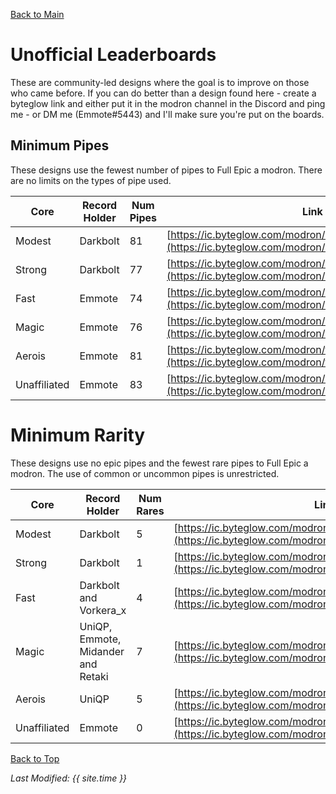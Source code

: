 [Back to Main](index.md)

# Unofficial Leaderboards

These are community-led designs where the goal is to improve on those who came before. If you can do better than a design found here - create a byteglow link and either put it in the modron channel in the Discord and ping me - or DM me (Emmote#5443) and I'll make sure you're put on the boards.

## Minimum Pipes

These designs use the fewest number of pipes to Full Epic a modron. There are no limits on the types of pipe used.

| Core | Record Holder | Num Pipes | Link |
|---|---|---|---|
| Modest | Darkbolt | 81 | [https://ic.byteglow.com/modron/3RLSXOvfhj-9x1knFdA9B](https://ic.byteglow.com/modron/3RLSXOvfhj-9x1knFdA9B) |
| Strong | Darkbolt | 77 | [https://ic.byteglow.com/modron/lGg_BhwReysiilX-_yHGa](https://ic.byteglow.com/modron/lGg_BhwReysiilX-_yHGa) |
| Fast | Emmote | 74 | [https://ic.byteglow.com/modron/LPEwIiOxwfWpfb7RQo2Pw](https://ic.byteglow.com/modron/LPEwIiOxwfWpfb7RQo2Pw) |
| Magic | Emmote | 76 | [https://ic.byteglow.com/modron/iBpZmEKggkM5IWYOLl9kf](https://ic.byteglow.com/modron/iBpZmEKggkM5IWYOLl9kf) |
| Aerois | Emmote | 81 | [https://ic.byteglow.com/modron/taZalpaozjGYfEmEuegt5](https://ic.byteglow.com/modron/taZalpaozjGYfEmEuegt5) |
| Unaffiliated | Emmote | 83 | [https://ic.byteglow.com/modron/HHys4x0fUH8rcUPzXzT3y](https://ic.byteglow.com/modron/HHys4x0fUH8rcUPzXzT3y) |

# Minimum Rarity

These designs use no epic pipes and the fewest rare pipes to Full Epic a modron. The use of common or uncommon pipes is unrestricted.

| Core | Record Holder | Num Rares | Link |
|---|---|---|---|
| Modest | Darkbolt | 5 | [https://ic.byteglow.com/modron/P6qKM1sA_9quq9rDQrJyL](https://ic.byteglow.com/modron/P6qKM1sA_9quq9rDQrJyL) |
| Strong | Darkbolt | 1 | [https://ic.byteglow.com/modron/cmByFdKcMP1ZRhAe2nDbq](https://ic.byteglow.com/modron/cmByFdKcMP1ZRhAe2nDbq) |
| Fast | Darkbolt and Vorkera_x | 4 | [https://ic.byteglow.com/modron/MxgE51Uw1Z8UUwAwof8dx](https://ic.byteglow.com/modron/MxgE51Uw1Z8UUwAwof8dx) |
| Magic | UniQP, Emmote, Midander and Retaki | 7 | [https://ic.byteglow.com/modron/tAEHsyw8mAqbtGKi1AN8L](https://ic.byteglow.com/modron/tAEHsyw8mAqbtGKi1AN8L) |
| Aerois | UniQP | 5 | [https://ic.byteglow.com/modron/YxVuZO8-ZrtTtbtmHR99t](https://ic.byteglow.com/modron/YxVuZO8-ZrtTtbtmHR99t) |
| Unaffiliated | Emmote | 0 | [https://ic.byteglow.com/modron/tkzbSmwWg180UBfXvogZp](https://ic.byteglow.com/modron/tkzbSmwWg180UBfXvogZp) |

[Back to Top](#top)

*Last Modified: {{ site.time }}*
